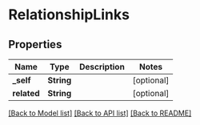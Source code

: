 # RelationshipLinks

## Properties
Name | Type | Description | Notes
------------ | ------------- | ------------- | -------------
**_self** | **String** |  | [optional] 
**related** | **String** |  | [optional] 

[[Back to Model list]](../README.md#documentation-for-models) [[Back to API list]](../README.md#documentation-for-api-endpoints) [[Back to README]](../README.md)


